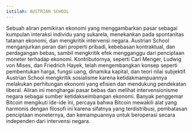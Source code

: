```yaml
---
istilah: AUSTRIAN SCHOOL
---
```


Sebuah aliran pemikiran ekonomi yang menggambarkan pasar sebagai kumpulan interaksi individu yang sukarela, menekankan pada spontanitas tatanan ekonomi, dan mengkritik intervensi negara. Austrian School menganjurkan peran dari properti pribadi, kebebasan kontraktual, dan perdagangan bebas, sambil mengkritik efek mengganggu dari penciptaan moneter terhadap ekonomi. Kontributornya, seperti Carl Menger, Ludwig von Mises, dan Friedrich Hayek, telah mengembangkan konsep seperti pembentukan harga, fungsi uang, dinamika kapital, dan teori nilai subjektif. Austrian School mengkritik sosialisme karena ketidakmampuannya melakukan perhitungan ekonomi yang efisien dan mendukung pendekatan liberal. Aliran ini menghargai pasar bebas dan melihat intervensionisme negara sebagai sumber ketidakseimbangan ekonomi. Banyak penggemar Bitcoin mengikuti ide-ide ini, percaya bahwa Bitcoin mewakili alat yang harmonis dengan filosofi ini karena sifatnya yang terdistribusi, pembatasan penciptaan moneternya, dan kemampuannya untuk beroperasi secara independen dari intervensi negara.